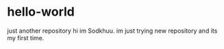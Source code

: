 # hello-world
just another repository
 hi im Sodkhuu. im just trying new repository and its my first time.
